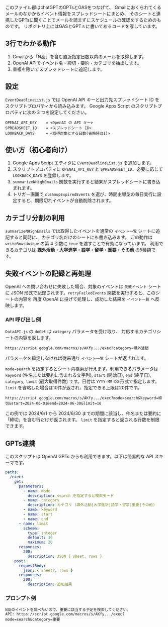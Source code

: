 このファイル郡はchatGPTのGPTsとGASをつなげて、
Gmailにおくられてくるメールのなかからイベント情報をスプレッドシートにまとめ、
そのシートと連携したGPTsに聞くことでメールを読まずにスケジュールの確認をするためのものです。
リポジトリ上にはGASとGPTｓに書いてあるコードを写しています。

## 3行でわかる動作
1. Gmailから「N高」を含む直近指定日数以内のメールを取得します。
2. OpenAI APIでイベント名・締切・要約・カテゴリを抽出します。
3. 重複を除いてスプレッドシートに追記します。


## 設定

`EventDeadlineList.js` では OpenAI API キーと出力先スプレッドシート ID をスクリプトプロパティから読み込みます。
Google Apps Script のスクリプトプロパティに次の 3 つを設定してください。

```
OPENAI_API_KEY    = <OpenAI の API キー>
SPREADSHEET_ID    = <スプレッドシート ID>
LOOKBACK_DAYS     = <取得対象とする日数(省略時は1)>
```

## 使い方（初心者向け）
1. Google Apps Script エディタに `EventDeadlineList.js` を追加します。
2. スクリプトプロパティに `OPENAI_API_KEY` と `SPREADSHEET_ID`、必要に応じて `LOOKBACK_DAYS` を登録します。
3. `summarizeNHighEmails` 関数を実行すると結果がスプレッドシートに書き込まれます。
4. トリガー画面で `cleanupExpiredEvents` を選び、時間主導型の毎日実行に設定すると、期限切れイベントが自動削除されます。

## カテゴリ分割の利用

`summarizeNHighEmails` では取得したイベントを通常の `イベント一覧` シートに追記すると同時に、
カテゴリ名だけのシートにも書き込みます。
この動作は `writeRowsUnique` の第 4 引数に `true` を渡すことで有効になっています。
利用できるカテゴリは **課外活動・大学進学・語学・留学・重要・その他** の5種類です。

## 失敗イベントの記録と再処理

OpenAI への問い合わせに失敗した場合、対象のイベントは `失敗イベント` シートに
JSON 形式で記録されます。`retryFailedEvents` 関数を実行すると、このシートの内容を
再度 OpenAI に投げて処理し、成功した結果を `イベント一覧` へ反映します。

### API 呼び出し例

`DataAPI.js` の `doGet` は `category` パラメータを受け取り、
対応するカテゴリシートの内容を返します。

```
https://script.google.com/macros/s/AKfy.../exec?category=課外活動
```

パラメータを指定しなければ従来通り `イベント一覧` シートが返されます。

`mode=search` を指定するとシート内検索が行えます。利用できるパラメータは
`keyword` (件名または要約に含まれる文字列), `start` (開始日), `end`
(終了日), `category`, `limit` (最大取得件数) です。日付は `YYYY-MM-DD` 形式で指定します。`limit` を省略した場合は10件が返され、指定できる上限は20件です。

```
https://script.google.com/macros/s/AKfy.../exec?mode=search&keyword=締切&start=2024-06-01&end=2024-06-30&limit=10
```

この例では 2024/6/1 から 2024/6/30 までの期間に該当し、件名または要約に
「締切」を含む行だけが返されます。
`limit` を指定すると返される行数を制限できます。

## GPTs連携

このスクリプトは OpenAI GPTs からも利用できます。以下は簡易的な API スキーマです。

```yaml
paths:
  /exec:
    get:
      parameters:
        - name: mode
          description: search を指定すると検索モード
        - name: category
          description: カテゴリ (課外活動|大学進学|語学・留学|重要|その他)
        - name: keyword
        - name: start
        - name: end
      - name: limit
        schema:
          type: integer
          default: 10
          maximum: 20
      responses:
        200:
          description: JSON { sheet, rows }
    post:
      requestBody:
        json: { sheet?, rows }
      responses:
        200:
          description: 追加結果
```

### プロンプト例

```
N高のイベントを調べたいので、重要に該当する予定を検索してください。
API: https://script.google.com/macros/s/AKfy.../exec?mode=search&category=重要
```

